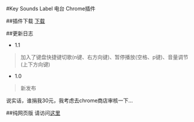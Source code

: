 #Key Sounds Label 电台 Chrome插件

##插件下载
[下载](https://mega.nz/#!1p1jmZrT!-qKzRcndna9iFazJ8-FGgxvyZ8apH2K9R5Eejhn-rQ8)

##更新日志
- 1.1
>加入了键盘快捷键切歌(n键、右方向键)、暂停播放(空格、p键)、音量调节(上下方向键)
- 1.0
>新发布

说实话，谁捐我30元，我考虑去chrome商店审核一下...

##纯网页版
请访问[这里](http://kslm.oldcat.me)



